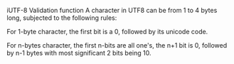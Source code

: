 iUTF-8 Validation function
A character in UTF8 can be from 1 to 4 bytes long, subjected to the following rules:

For 1-byte character, the first bit is a 0, followed by its unicode code.

For n-bytes character, the first n-bits are all one's, the n+1 bit is 0, followed by n-1 bytes with most significant 2 bits being 10.
